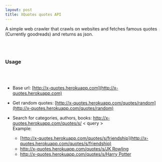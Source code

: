 ```yaml
---
layout: post
title: XQuotes quotes API
---
```


A simple web crawler that crawls on websites and fetches famous quotes (Currently goodreads) and returns as json.

<br><br>

### Usage    

<br><br>

- Base url: [http://x-quotes.herokuapp.com](http://x-quotes.herokuapp.com)


- Get random quotes: [http://x-quotes.herokuapp.com/quotes/random](http://x-quotes.herokuapp.com/quotes/random)



- Search for categories, authors, books: http://x-quotes.herokuapp.com/quotes/s/ &lt; query &gt;    
  Example:
  - [http://x-quotes.herokuapp.com/quotes/s/friendship](http://x-quotes.herokuapp.com/quotes/s/friendship)
  - [http://x-quotes.herokuapp.com/quotes/s/JK Rowling](http://x-quotes.herokuapp.com/quotes/s/JK+rowling)
  - [http://x-quotes.herokuapp.com/quotes/s/Harry Potter](http://x-quotes.herokuapp.com/quotes/s/Harry+potter)
           
